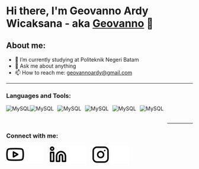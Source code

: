 # Hi there, I'm Geovanno Ardy Wicaksana - aka [Geovanno](https://www.youtube.com/@geovannoardy) 👋
## About me:
- 🔭 I’m currently studying at Politeknik Negeri Batam
- 💬 Ask me about anything
- 📫 How to reach me: geovannoardy@gmail.com

---

### Languages and Tools:

<img align="left" alt="MySQL" height="50px" src="https://upload.wikimedia.org/wikipedia/commons/6/61/HTML5_logo_and_wordmark.svg" style="padding-right:10px background-color:#FFFFFF;" />
<img align="left" alt="MySQL" height="50px" src="https://upload.wikimedia.org/wikipedia/commons/d/d5/CSS3_logo_and_wordmark.svg" style="padding-right:10px;" />
<img align="left" alt="MySQL" height="50px" src="https://upload.wikimedia.org/wikipedia/commons/6/6a/JavaScript-logo.png" style="padding-right:10px;" />
<img align="left" alt="MySQL" height="50px" src="https://upload.wikimedia.org/wikipedia/commons/2/27/PHP-logo.svg" style="padding-right:10px;" />
<img align="left" alt="MySQL" height="50px" src="https://upload.wikimedia.org/wikipedia/commons/9/9a/Laravel.svg" style="padding-right:10px;" />
<img align="left" alt="MySQL" height="50px" src="https://www.mysql.com/common/logos/logo-mysql-170x115.png" style="padding-right:10px;" />


<br />
<br />

---
### Connect with me:

[![website](./img/youtube-light.svg)](https://www.youtube.com/@geovannoardy#gh-light-mode-only)
[![website](./img/youtube-dark.svg)](https://www.youtube.com/@geovannoardy#gh-dark-mode-only)
&nbsp;&nbsp;
[![website](./img/linkedin-light.svg)](https://www.linkedin.com/in/geovanno-ardy-086126261#gh-light-mode-only)
[![website](./img/linkedin-dark.svg)](https://www.linkedin.com/in/geovanno-ardy-086126261#gh-dark-mode-only)
&nbsp;&nbsp;
[![website](./img/instagram-light.svg)](https://www.instagram.com/geno.rd/#gh-light-mode-only)
[![website](./img/instagram-dark.svg)](https://www.instagram.com/geno.rd/#gh-dark-mode-only)



[webdev]: https://github.com/gennno
